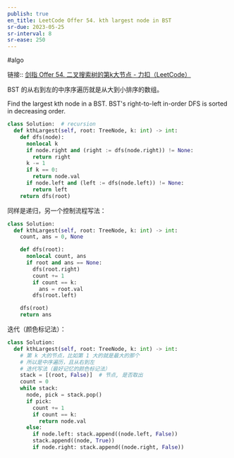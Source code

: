 ```yaml
---
publish: true
en_title: LeetCode Offer 54. kth largest node in BST
sr-due: 2023-05-25
sr-interval: 8
sr-ease: 250
---
```


#algo

链接:: [剑指 Offer 54. 二叉搜索树的第k大节点 - 力扣（LeetCode）](https://leetcode.cn/problems/er-cha-sou-suo-shu-de-di-kda-jie-dian-lcof/)

BST 的从右到左的中序序遍历就是从大到小排序的数组。

Find the largest kth node in a BST. BST's right-to-left in-order DFS is sorted in decreasing order.

```python
class Solution:  # recursion
  def kthLargest(self, root: TreeNode, k: int) -> int:
    def dfs(node):
      nonlocal k
      if node.right and (right := dfs(node.right)) != None:
        return right
      k -= 1
      if k == 0:
        return node.val
      if node.left and (left := dfs(node.left)) != None:
        return left
    return dfs(root)
```

同样是递归，另一个控制流程写法：

```python
class Solution:
  def kthLargest(self, root: TreeNode, k: int) -> int:
    count, ans = 0, None

    def dfs(root):
      nonlocal count, ans
      if root and ans == None:
        dfs(root.right)
        count += 1
        if count == k:
          ans = root.val
        dfs(root.left)

    dfs(root)
    return ans
```

迭代（颜色标记法）：

```python
class Solution:
  def kthLargest(self, root: TreeNode, k: int) -> int:
    # 第 k 大的节点，比如第 1 大的就是最大的那个
    # 所以是中序遍历，且从右到左
    # 迭代写法（最好记忆的颜色标记法）
    stack = [(root, False)]  # 节点, 是否取出
    count = 0
    while stack:
      node, pick = stack.pop()
      if pick:
        count += 1
        if count == k:
          return node.val
      else:
        if node.left: stack.append((node.left, False))
        stack.append((node, True))
        if node.right: stack.append((node.right, False))
```
